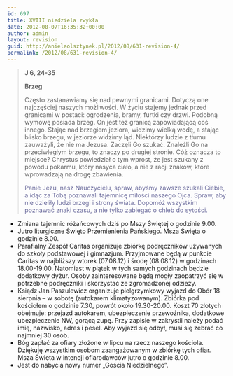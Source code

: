```yaml
---
id: 697
title: XVIII niedziela zwykła
date: 2012-08-07T16:35:32+00:00
author: admin
layout: revision
guid: http://anielaolsztynek.pl/2012/08/631-revision-4/
permalink: /2012/08/631-revision-4/
---
```

>  **J 6, 24-35**
> 
> **Brzeg**
> 
> Często zastanawiamy się nad pewnymi granicami. Dotyczą one najczęściej naszych możliwości. W życiu stajemy jednak przed granicami w postaci: ogrodzenia, bramy, furtki czy drzwi. Podobną wymowę posiada brzeg. On jest też granicą zapowiadającą coś innego. Stając nad brzegiem jeziora, widzimy wielką wodę, a stając blisko brzegu, w jeziorze widzimy ląd. Niektórzy ludzie z tłumu zauważyli, że nie ma Jezusa. Zaczęli Go szukać. Znaleźli Go na przeciwległym brzegu, to znaczy po drugiej stronie. Cóż oznacza to miejsce? Chrystus powiedział o tym wprost, że jest szukany z powodu pokarmu, który nasyca ciało, a nie z racji znaków, które wprowadzają na drogę zbawienia.
> 
> <span style="color: #666699;">Panie Jezu, nasz Nauczycielu, spraw, abyśmy zawsze szukali Ciebie, a idąc za Tobą poznawali tajemnicę miłości naszego Ojca. Spraw, aby nie dzieliły ludzi brzegi i strony świata. Dopomóż wszystkim poznawać znaki czasu, a nie tylko zabiegać o chleb do sytości.</span> 

  * <span style="font-style: normal;">Zmiana tajemnic różańcowych dziś po Mszy Świętej o godzinie 9.00.</span>
  * <span style="font-style: normal;">Jutro liturgiczne Święto Przemienienia Pańskiego. Msza Święta o godzinie 8.00.</span>
  * <span style="font-style: normal;">Parafialny Zespół Caritas organizuje zbiórkę podręczników używanych do szkoły podstawowej i gimnazjum. Przyjmowane będą w punkcie Caritas w najbliższy wtorek (07.08.12) i środę (08.08.12) w godzinach 18.00-19.00. Natomiast w piątek w tych samych godzinach będzie dodatkowy dyżur. Osoby zainteresowane będą mogły zaopatrzyć się w potrzebne podręczniki i skorzystać ze zgromadzonej odzieży.</span>
  * <span style="font-style: normal;">Ksiądz Jan Paszulewicz organizuje pielgrzymkowy wyjazd do Obór 18 sierpnia &#8211; w sobotę (autokarem klimatyzowanym). Zbiórka pod kościołem o godzinie 7.30, powrót około 19.30-20.00. Koszt 70 złotych obejmuje: przejazd autokarem, ubezpieczenie przewoźnika, dodatkowe ubezpieczenie NW, gorącą zupę. Przy zapisie w zakrystii należy podać imię, nazwisko, adres i pesel. Aby wyjazd się odbył, musi się zebrać co najmniej 30 osób.</span>
  * <span style="font-style: normal;">Bóg zapłać za ofiary złożone w lipcu na rzecz naszego kościoła. Dziękuję wszystkim osobom zaangażowanym w zbiórkę tych ofiar. Msza Święta w intencji ofiarodawców jutro o godzinie 8.00.</span>
  * <span style="font-style: normal;">Jest do nabycia nowy numer &#8222;Gościa Niedzielnego&#8221;.</span>